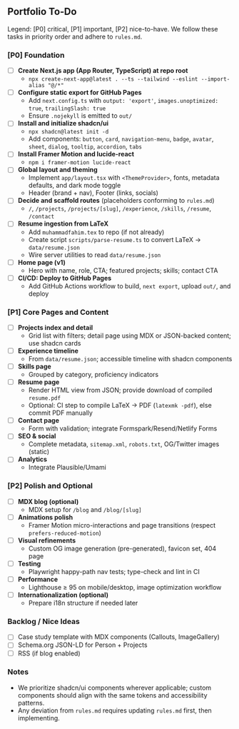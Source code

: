 ## Portfolio To‑Do

Legend: [P0] critical, [P1] important, [P2] nice-to-have. We follow these tasks in priority order and adhere to `rules.md`.

### [P0] Foundation
- [ ] **Create Next.js app (App Router, TypeScript) at repo root**
  - `npx create-next-app@latest . --ts --tailwind --eslint --import-alias "@/*"`
- [ ] **Configure static export for GitHub Pages**
  - Add `next.config.ts` with `output: 'export'`, `images.unoptimized: true`, `trailingSlash: true`
  - Ensure `.nojekyll` is emitted to `out/`
- [ ] **Install and initialize shadcn/ui**
  - `npx shadcn@latest init -d`
  - Add components: `button`, `card`, `navigation-menu`, `badge`, `avatar`, `sheet`, `dialog`, `tooltip`, `accordion`, `tabs`
- [ ] **Install Framer Motion and lucide-react**
  - `npm i framer-motion lucide-react`
- [ ] **Global layout and theming**
  - Implement `app/layout.tsx` with `<ThemeProvider>`, fonts, metadata defaults, and dark mode toggle
  - Header (brand + nav), Footer (links, socials)
- [ ] **Decide and scaffold routes** (placeholders conforming to `rules.md`)
  - `/`, `/projects`, `/projects/[slug]`, `/experience`, `/skills`, `/resume`, `/contact`
- [ ] **Resume ingestion from LaTeX**
  - Add `muhammadfahim.tex` to repo (if not already)
  - Create script `scripts/parse-resume.ts` to convert LaTeX → `data/resume.json`
  - Wire server utilities to read `data/resume.json`
- [ ] **Home page (v1)**
  - Hero with name, role, CTA; featured projects; skills; contact CTA
- [ ] **CI/CD: Deploy to GitHub Pages**
  - Add GitHub Actions workflow to build, `next export`, upload `out/`, and deploy

### [P1] Core Pages and Content
- [ ] **Projects index and detail**
  - Grid list with filters; detail page using MDX or JSON-backed content; use shadcn cards
- [ ] **Experience timeline**
  - From `data/resume.json`; accessible timeline with shadcn components
- [ ] **Skills page**
  - Grouped by category, proficiency indicators
- [ ] **Resume page**
  - Render HTML view from JSON; provide download of compiled `resume.pdf`
  - Optional: CI step to compile LaTeX → PDF (`latexmk -pdf`), else commit PDF manually
- [ ] **Contact page**
  - Form with validation; integrate Formspark/Resend/Netlify Forms
- [ ] **SEO & social**
  - Complete metadata, `sitemap.xml`, `robots.txt`, OG/Twitter images (static)
- [ ] **Analytics**
  - Integrate Plausible/Umami

### [P2] Polish and Optional
- [ ] **MDX blog (optional)**
  - MDX setup for `/blog` and `/blog/[slug]`
- [ ] **Animations polish**
  - Framer Motion micro-interactions and page transitions (respect `prefers-reduced-motion`)
- [ ] **Visual refinements**
  - Custom OG image generation (pre-generated), favicon set, 404 page
- [ ] **Testing**
  - Playwright happy-path nav tests; type-check and lint in CI
- [ ] **Performance**
  - Lighthouse ≥ 95 on mobile/desktop, image optimization workflow
- [ ] **Internationalization (optional)**
  - Prepare i18n structure if needed later

### Backlog / Nice Ideas
- [ ] Case study template with MDX components (Callouts, ImageGallery)
- [ ] Schema.org JSON-LD for Person + Projects
- [ ] RSS (if blog enabled)

### Notes
- We prioritize shadcn/ui components wherever applicable; custom components should align with the same tokens and accessibility patterns.
- Any deviation from `rules.md` requires updating `rules.md` first, then implementing.


